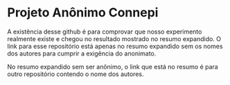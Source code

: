 # Projeto Anônimo Connepi

A existência desse github é para comprovar que nosso experimento realmente existe e chegou no resultado mostrado no resumo expandido. O link para esse repositório está apenas no resumo expandido sem os nomes dos autores para cumprir a exigência do anonimato.

No resumo expandido sem ser anônimo, o link que está no resumo é para outro repositório contendo o nome dos autores.
